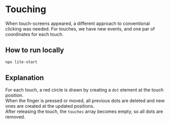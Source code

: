 # Touching
When touch-screens appeared, a different approach to conventional clicking was needed.
For touches, we have new events, and one par of coordinates for each touch.

## How to run locally
```bash
npx lite-start
```

## Explanation
For each touch, a red circle is drawn by creating a `dot` element at the touch position.  
When the finger is pressed or moved, all previous dots are deleted and new ones are created at the updated positions.  
After releasing the touch, the `touches` array becomes empty, so all dots are removed.
